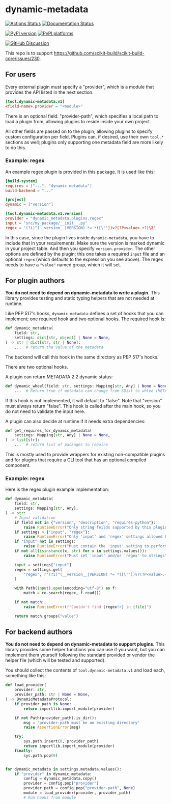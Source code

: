 # dynamic-metadata

[![Actions Status][actions-badge]][actions-link]
[![Documentation Status][rtd-badge]][rtd-link]

[![PyPI version][pypi-version]][pypi-link]
[![PyPI platforms][pypi-platforms]][pypi-link]

[![GitHub Discussion][github-discussions-badge]][github-discussions-link]

<!-- SPHINX-START -->

This repo is to support
https://github.com/scikit-build/scikit-build-core/issues/230.

## For users

Every external plugin must specify a "provider", which is a module that provides
the API listed in the next section.

```toml
[tool.dynamic-metadata.v1]
<field-name>.provider = "<module>"
```

There is an optional field: "provider-path", which specifies a local path to
load a plugin from, allowing plugins to reside inside your own project.

All other fields are passed on to the plugin, allowing plugins to specify custom
configuration per field. Plugins can, if desired, use their own `tool.*`
sections as well; plugins only supporting one metadata field are more likely to
do this.

### Example: regex

An example regex plugin is provided in this package. It is used like this:

```toml
[build-system]
requires = ["...", "dynamic-metadata"]
build-backend = "..."

[project]
dynamic = ["version"]

[tool.dynamic-metadata.v1.version]
provider = "dynamic_metadata.plugins.regex"
input = "src/my_package/__init__.py"
regex = '(?i)^(__version__|VERSION) *= *([\'"])v?(?P<value>.+?)\2'
```

In this case, since the plugin lives inside `dynamic-metadata`, you have to
include that in your requirements. Make sure the version is marked dynamic in
your project table. And then you specify `version.provider`. The other options
are defined by the plugin; this one takes a required `input` file and an
optional `regex` (which defaults to the expression you see above). The regex
needs to have a `"value"` named group, which it will set.

## For plugin authors

**You do not need to depend on dynamic-metadata to write a plugin.** This
library provides testing and static typing helpers that are not needed at
runtime.

Like PEP 517's hooks, `dynamic-metadata` defines a set of hooks that you can
implement; one required hook and two optional hooks. The required hook is:

```python
def dynamic_metadata(
    field: str,
    settings: dict[str, object] | None = None,
) -> str | dict[str, str | None]:
    ...  # return the value of the metadata
```

The backend will call this hook in the same directory as PEP 517's hooks.

There are two optional hooks.

A plugin can return METADATA 2.2 dynamic status:

```python
def dynamic_wheel(field: str, settings: Mapping[str, Any] | None = None) -> bool:
    ...  # Return true if metadata can change from SDist to whlee (METADATA 2.2 feature)
```

If this hook is not implemented, it will default to "false". Note that "version"
must always return "false". This hook is called after the main hook, so you do
not need to validate the input here.

A plugin can also decide at runtime if it needs extra dependencies:

```python
def get_requires_for_dynamic_metadata(
    settings: Mapping[str, Any] | None = None,
) -> list[str]:
    ...  # return list of packages to require
```

This is mostly used to provide wrappers for existing non-compatible plugins and
for plugins that require a CLI tool that has an optional compiled component.

### Example: regex

Here is the regex plugin example implementation:

```python
def dynamic_metadata(
    field: str,
    settings: Mapping[str, Any],
) -> str:
    # Input validation
    if field not in {"version", "description", "requires-python"}:
        raise RuntimeError("Only string feilds supported by this plugin")
    if settings > {"input", "regex"}:
        raise RuntimeError("Only 'input' and 'regex' settings allowed by this plugin")
    if "input" not in settings:
        raise RuntimeError("Must contain the 'input' setting to perform a regex on")
    if not all(isinstance(x, str) for x in settings.values()):
        raise RuntimeError("Must set 'input' and/or 'regex' to strings")

    input = settings["input"]
    regex = settings.get(
        "regex", r'(?i)^(__version__|VERSION) *= *([\'"])v?(?P<value>.+?)\2'
    )

    with Path(input).open(encoding="utf-8") as f:
        match = re.search(regex, f.read())

    if not match:
        raise RuntimeError(f"Couldn't find {regex!r} in {file}")

    return match.groups("value")
```

## For backend authors

**You do not need to depend on dynamic-metadata to support plugins.** This
library provides some helper functions you can use if you want, but you can
implement them yourself following the standard provided or vendor the helper
file (which will be tested and supported).

You should collect the contents of `tool.dynamic-metadata.v1` and load each,
something like this:

```python
def load_provider(
    provider: str,
    provider_path: str | None = None,
) -> DynamicMetadataProtocol:
    if provider_path is None:
        return importlib.import_module(provider)

    if not Path(provider_path).is_dir():
        msg = "provider-path must be an existing directory"
        raise AssertionError(msg)

    try:
        sys.path.insert(0, provider_path)
        return importlib.import_module(provider)
    finally:
        sys.path.pop(0)


for dynamic_metadata in settings.metadata.values():
    if "provider" in dynamic_metadata:
        config = dynamic_metadata.copy()
        provider = config.pop("provider")
        provider_path = config.pop("provider-path", None)
        module = load_provider(provider, provider_path)
        # Run hooks from module
```

<!-- prettier-ignore-start -->
[actions-badge]:            https://github.com/scikit-build/dynamic-metadata/workflows/CI/badge.svg
[actions-link]:             https://github.com/scikit-build/dynamic-metadata/actions
[github-discussions-badge]: https://img.shields.io/static/v1?label=Discussions&message=Ask&color=blue&logo=github
[github-discussions-link]:  https://github.com/scikit-build/scikit-build/discussions
[pypi-link]:                https://pypi.org/project/dynamic-metadata/
[pypi-platforms]:           https://img.shields.io/pypi/pyversions/dynamic-metadata
[pypi-version]:             https://img.shields.io/pypi/v/dynamic-metadata
[rtd-badge]:                https://readthedocs.org/projects/dynamic-metadata/badge/?version=latest
[rtd-link]:                 https://dynamic-metadata.readthedocs.io/en/latest/?badge=latest

<!-- prettier-ignore-end -->
